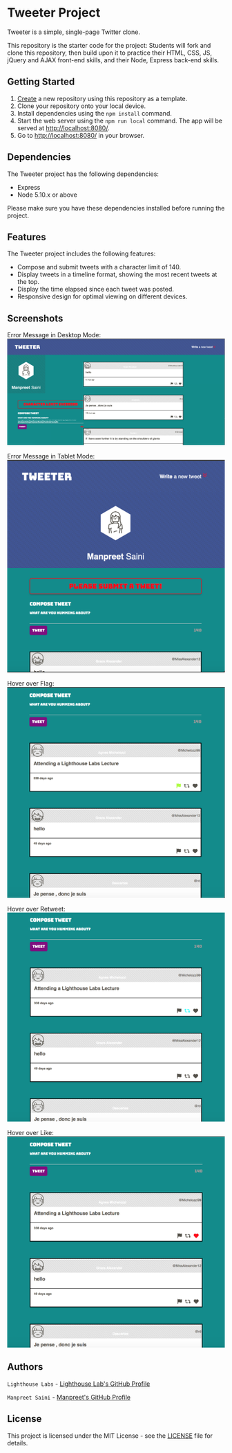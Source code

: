 # Tweeter Project

Tweeter is a simple, single-page Twitter clone.

This repository is the starter code for the project: Students will fork and clone this repository, then build upon it to practice their HTML, CSS, JS, jQuery and AJAX front-end skills, and their Node, Express back-end skills.

## Getting Started

1. [Create](https://docs.github.com/en/repositories/creating-and-managing-repositories/creating-a-repository-from-a-template) a new repository using this repository as a template.
2. Clone your repository onto your local device.
3. Install dependencies using the `npm install` command.
3. Start the web server using the `npm run local` command. The app will be served at <http://localhost:8080/>.
4. Go to <http://localhost:8080/> in your browser.

## Dependencies

The Tweeter project has the following dependencies:

- Express
- Node 5.10.x or above

Please make sure you have these dependencies installed before running the project.

## Features

The Tweeter project includes the following features:

- Compose and submit tweets with a character limit of 140.
- Display tweets in a timeline format, showing the most recent tweets at the top.
- Display the time elapsed since each tweet was posted.
- Responsive design for optimal viewing on different devices.

## Screenshots

Error Message in Desktop Mode:
![Error message in Desktop Mode](public/images/errorInDesktopMode.png)

Error Message in Tablet Mode:
![Error message in Tablet Mode](public/images/errorInTabletMode.png)

Hover over Flag:
![Hover over Flag](public/images/hoverFlag.png)

Hover over Retweet:
![Hover over Retweet](public/images/hoverRetweet.png)

Hover over Like:
![Hover over Like](public/images/hoverLike.png)

## Authors

`Lighthouse Labs` - [Lighthouse Lab's GitHub Profile](https://github.com/lighthouse-labs/)

`Manpreet Saini` - [Manpreet's GitHub Profile](https://github.com/Mpsingh4/)

## License

This project is licensed under the MIT License - see the [LICENSE](https://opensource.org/license/mit/) file for details.